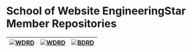 # School of Website EngineeringStar Member Repositories
|[![WDRD](https://github-readme-stats.vercel.app/api/pin/?username=School-of-Website-Engineering&repo=Rosy-DR-Code-Ling&theme=gruvbox)](https://github.com/School-of-Website-Engineering/Rosy-DR-Code-Ling)|[![WDRD](https://github-readme-stats.vercel.app/api/pin/?username=School-of-Website-Engineering&repo=Progressive-Tune&theme=gruvbox)](https://github.com/School-of-Website-Engineering/Progressive-Tune)|[![BDRD](https://github-readme-stats.vercel.app/api/pin/?username=School-of-Website-Engineering&repo=Weather-Recording-Automation-System&theme=gruvbox)](https://github.com/School-of-Website-Engineering/Knock-Ding-Yanxuan)
|-|-|-

